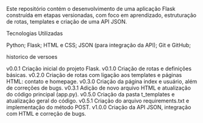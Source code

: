 Este repositório contém o desenvolvimento de uma aplicação Flask construída em etapas versionadas, com foco em aprendizado, estruturação de rotas, templates e criação de uma API JSON.

Tecnologias Utilizadas

Python;
Flask;
HTML e CSS;
JSON (para integração da API);
Git e GitHub;

historico de versoes 

v0.0.1	Criação inicial do projeto Flask.
v0.1.0	Criação de rotas e definições básicas.
v0.2.0	Criação de rotas com ligação aos templates e páginas HTML: contato e homepage.
v0.3.0	Criação da página index e usuário, além de correções de bugs.
v0.3.1	Adição de novo arquivo HTML e atualização do código principal (app.py).
v0.5.0	Criação da pasta t_templates e atualização geral do código.
v0.5.1	Criação do arquivo requirements.txt e implementação do método POST.
v1.0.0	Criação da API JSON, integração com HTML e correção de bugs.
